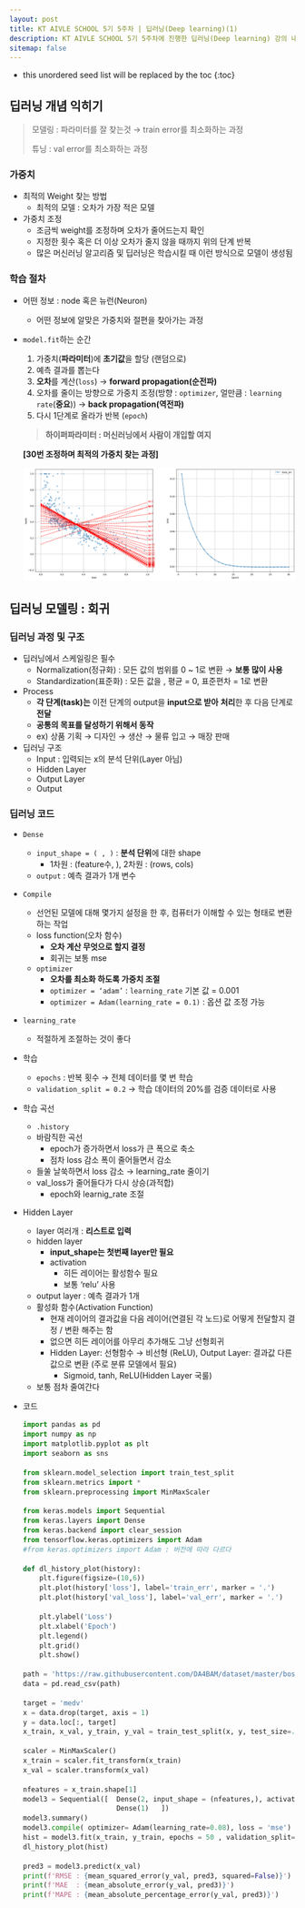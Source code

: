 ```yaml
---
layout: post
title: KT AIVLE SCHOOL 5기 5주차 | 딥러닝(Deep learning)(1)
description: KT AIVLE SCHOOL 5기 5주차에 진행한 딥러닝(Deep learning) 강의 내용 정리 글입니다.
sitemap: false
---
```


* this unordered seed list will be replaced by the toc
{:toc}

## 딥러닝 개념 익히기

> 모델링 : 파라미터를 잘 찾는것 → train error를 최소화하는 과정
> 
> 튜닝 : val error를 최소화하는 과정


### 가중치

- 최적의 Weight 찾는 방법
    - 최적의 모델 : 오차가 가장 적은 모델
- 가중치 조정
    - 조금씩 weight를 조정하며 오차가 줄어드는지 확인
    - 지정한 횟수 혹은 더 이상 오차가 줄지 않을 때까지 위의 단계 반복
    - 많은 머신러닝 알고리즘 및 딥러닝은 학습시킬 때 이런 방식으로 모델이 생성됨

### 학습 절차

- 어떤 정보 : node 혹은 뉴런(Neuron)
    - 어떤 정보에 알맞은 가중치와 절편을 찾아가는 과정
- `model.fit`하는 순간
    1. 가중치(**파라미터**)에 **초기값**을 할당 (랜덤으로)
    2. 예측 결과를 뽑는다
    3. **오차**를 계산(`loss`) → **forward propagation(순전파)**
    4. 오차를 줄이는 방향으로 가중치 조정(방향 : `optimizer`, 얼만큼 : `learning rate`(**중요**)) → **back propagation(역전파)**
    5. 다시 1단계로 올라가 반복 (`epoch`)
    
    > **하이퍼파라미터 : 머신러닝에서 사람이 개입할 여지**
    > 
    
    **[30번 조정하며 최적의 가중치 찾는 과정]**
    
    ![Untitled](/assets/img/blog/KT_AIVLE/week5/dl01.png)
    

## 딥러닝 모델링 : 회귀

### 딥러닝 과정 및 구조

- 딥러닝에서 스케일링은 필수
    - Normalization(정규화) : 모든 값의 범위를 0 ~ 1로 변환 → **보통 많이 사용**
    - Standardization(표준화) : 모든 값을 , 평균 = 0, 표준편차 = 1로 변환
- Process
    - **각 단계(task)는** 이전 단계의 output을 **input으로 받아** **처리**한 후 다음 단계로 **전달**
    - **공통의 목표를 달성하기 위해서 동작**
    - ex) 상품 기획 → 디자인 → 생산 → 물류 입고 → 매장 판매
- 딥러닝 구조
    - Input : 입력되는 x의 분석 단위(Layer 아님)
    - Hidden Layer
    - Output Layer
    - Output

### 딥러닝 코드

- `Dense`
    - `input_shape = ( , )` : **분석 단위**에 대한 shape
        - 1차원 : (feature수, ), 2차원 : (rows, cols)
    - `output` : 예측 결과가 1개 변수
- `Compile`
    - 선언된 모델에 대해 몇가지 설정을 한 후, 컴퓨터가 이해할 수 있는 형태로 변환하는 작업
    - loss function(오차 함수)
        - **오차 계산 무엇으로 할지 결정**
        - 회귀는 보통 mse
    - `optimizer`
        - **오차를 최소화 하도록 가중치 조절**
        - `optimizer = ‘adam’` : `learning_rate` 기본 값 = 0.001
        - `optimizer = Adam(learning_rate = 0.1)` : 옵션 값 조정 가능
- `learning_rate`
    - 적절하게 조절하는 것이 좋다
- 학습
    - `epochs` : 반복 횟수 → 전체 데이터를 몇 번 학습
    - `validation_split = 0.2` → 학습 데이터의 20%를 검증 데이터로 사용
- 학습 곡선
    - `.history`
    - 바람직한 곡선
        - epoch가 증가하면서 loss가 큰 폭으로 축소
        - 점차 loss 감소 폭이 줄어들면서 감소
    - 들쑬 날쑥하면서 loss 감소 → learning_rate 줄이기
    - val_loss가 줄어들다가 다시 상승(과적합)
        - epoch와 learnig_rate 조절
- Hidden Layer
    - layer 여러개 : **리스트로 입력**
    - hidden layer
        - **input_shape는 첫번째 layer만 필요**
        - activation
            - 히든 레이어는 활성함수 필요
            - 보통 ‘relu’ 사용
    - output layer : 예측 결과가 1개
    - 활성화 함수(Activation Function)
        - 현재 레이어의 결과값을 다음 레이어(연결된 각 노드)로 어떻게 전달할지 결정 / 변환 해주는 함
        - 없으면 히든 레이어를 아무리 추가해도 그냥 선형회귀
        - Hidden Layer: 선형함수 → 비선형 (ReLU), Output Layer: 결과값 다른 값으로 변환 (주로 분류 모델에서 필요)
            - Sigmoid, tanh, ReLU(Hidden Layer 국룰)
    - 보통 점차 줄여간다
- 코드
    
    ```python
    import pandas as pd
    import numpy as np
    import matplotlib.pyplot as plt
    import seaborn as sns
    
    from sklearn.model_selection import train_test_split
    from sklearn.metrics import *
    from sklearn.preprocessing import MinMaxScaler
    
    from keras.models import Sequential
    from keras.layers import Dense
    from keras.backend import clear_session
    from tensorflow.keras.optimizers import Adam
    #from keras.optimizers import Adam : 버전에 따라 다르다
    
    def dl_history_plot(history):
        plt.figure(figsize=(10,6))
        plt.plot(history['loss'], label='train_err', marker = '.')
        plt.plot(history['val_loss'], label='val_err', marker = '.')
    
        plt.ylabel('Loss')
        plt.xlabel('Epoch')
        plt.legend()
        plt.grid()
        plt.show()
    
    path = 'https://raw.githubusercontent.com/DA4BAM/dataset/master/boston.csv'
    data = pd.read_csv(path)
    
    target = 'medv'
    x = data.drop(target, axis = 1)
    y = data.loc[:, target]
    x_train, x_val, y_train, y_val = train_test_split(x, y, test_size=.2, random_state = 20)
    
    scaler = MinMaxScaler()
    x_train = scaler.fit_transform(x_train)
    x_val = scaler.transform(x_val)
    
    nfeatures = x_train.shape[1]
    model3 = Sequential([  Dense(2, input_shape = (nfeatures,), activation = 'relu'),
                           Dense(1)   ])
    model3.summary()
    model3.compile( optimizer= Adam(learning_rate=0.08), loss = 'mse')
    hist = model3.fit(x_train, y_train, epochs = 50 , validation_split= .2, verbose = 0).history
    dl_history_plot(hist)
    
    pred3 = model3.predict(x_val)
    print(f'RMSE : {mean_squared_error(y_val, pred3, squared=False)}')
    print(f'MAE  : {mean_absolute_error(y_val, pred3)}')
    print(f'MAPE : {mean_absolute_percentage_error(y_val, pred3)}')
    ```